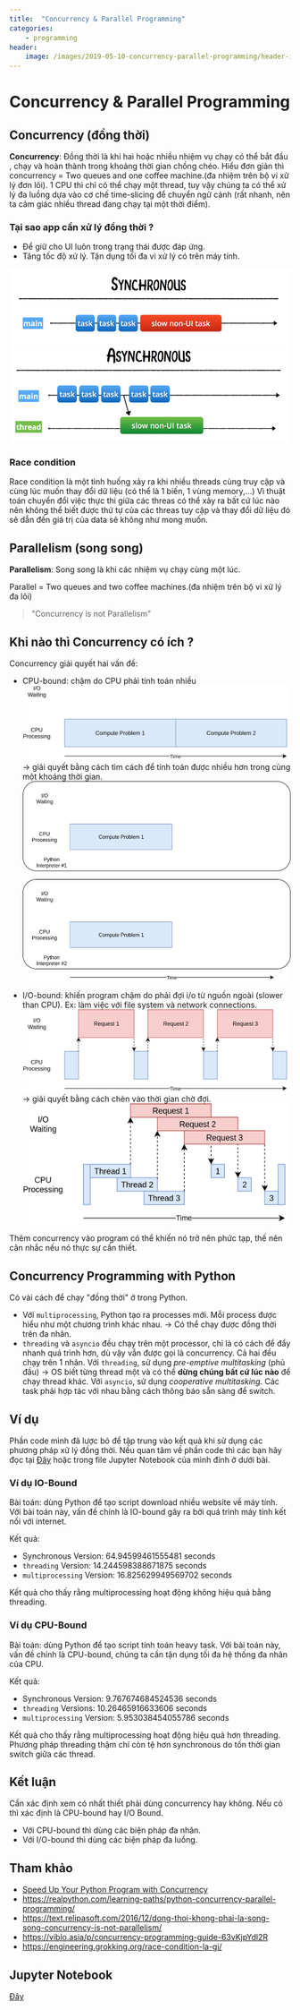 ```yaml
---
title:  "Concurrency & Parallel Programming"
categories: 
    - programming
header:
    image: /images/2019-05-10-concurrency-parallel-programming/header-image.png
---
```


# Concurrency & Parallel Programming

## Concurrency (đồng thời)
**Concurrency**: Đồng thời là khi hai hoặc nhiều nhiệm vụ chạy có thể bắt đầu , chạy và hoàn thành trong khoảng thời gian chồng chéo. Hiểu đơn giản thì concurrency = Two queues and one coffee machine.(đa nhiệm trên bộ vi xử lý đơn lõi). 1 CPU thì chỉ có thể chạy một thread, tuy vậy chúng ta có thể xử lý đa luồng dựa vào cơ chế time-slicing để chuyển ngữ cảnh (rất nhanh, nên ta cảm giác nhiều thread đang chạy tại một thời điểm).

### Tại sao app cần xử lý đồng thời ?
- Để giữ cho UI luôn trong trạng thái được đáp ứng.
- Tăng tốc độ xử lý. Tận dụng tối đa vi xử lý có trên máy tính.

![](/images/2019-05-10-concurrency-parallel-programming/sync.png)
![](/images/2019-05-10-concurrency-parallel-programming/async.png)

### Race condition 
Race condition là một tình huống xảy ra khi nhiều threads cùng truy cập và cùng lúc muốn thay đổi dữ liệu (có thể là 1 biến, 1 vùng memory,...) Vì thuật toán chuyển đổi việc thực thi giữa các threas có thể xảy ra bất cứ lúc nào nên không thể biết được thứ tự của các threas tuy cập và thay đổi dữ liệu đó sẽ dẫn đến giá trị của data sẽ không như mong muốn. 

## Parallelism (song song)
**Parallelism**: Song song là khi các nhiệm vụ chạy cùng một lúc.

Parallel = Two queues and two coffee machines.(đa nhiệm trên bộ vi xử lý đa lõi)

> "Concurrency is not Parallelism"

## Khi nào thì Concurrency có ích ?
Concurrency giải quyết hai vấn đề:
- CPU-bound: chậm do CPU phải tính toán nhiều 
![CPU Bound](/images/2019-05-10-concurrency-parallel-programming/cpu-bound.webp)
-> giải quyết bằng cách tìm cách để tính toán được nhiều hơn trong cùng một khoảng thời gian.
![Multiprocessing CPU Bound](/images/2019-05-10-concurrency-parallel-programming/multiprocessing-cpu-bound.webp)


- I/O-bound: khiến program chậm do phải đợi i/o từ nguồn ngoài (slower than CPU). Ex: làm việc với file system và network connections. 
![IO Bound](/images/2019-05-10-concurrency-parallel-programming/io-bound.webp)
-> giải quyết bằng cách chèn vào thời gian chờ đợi.
![threading](/images/2019-05-10-concurrency-parallel-programming/threading.webp)


Thêm concurrency vào program có thể khiến nó trở nên phức tạp, thế nên cân nhắc nếu nó thực sự cần thiết.

## Concurrency Programming with Python 
Có vài cách để chạy "đồng thời" ở trong Python.
- Với `multiprocessing`, Python tạo ra processes mới. Mỗi process được hiểu như một chương trình khác nhau. -> Có thể chạy được đồng thời trên đa nhân. 
- `threading` và `asyncio` đều chạy trên một processor, chỉ là có cách để đẩy nhanh quá trình hơn, dù vậy vẫn được gọi là concurrency. Cả hai đều chạy trên 1 nhân. Với `threading`, sử dụng *pre-emptive multitasking* (phủ đầu) -> OS biết từng thread một và có thể **dừng chúng bất cứ lúc nào** để chạy thread khác. Với `asyncio`, sử dụng *cooperative multitasking*. Các task phải hợp tác với nhau bằng cách thông báo sẵn sàng để switch. 

## Ví dụ
Phần code mình đã lược bỏ để tập trung vào kết quả khi sử dụng các phương pháp xử lý đồng thời. Nếu quan tâm về phần code thì các bạn hãy đọc tại [Đây](https://realpython.com/python-concurrency/) hoặc trong file Jupyter Notebook của mình đính ở dưới bài.

### Ví dụ IO-Bound
Bài toán: dùng Python để tạo script download nhiều website về máy tính. Với bài toán này, vấn đề chính là IO-bound gây ra bởi quá trình máy tính kết nối với internet.

Kết quả:
- Synchronous Version: 64.94599461555481 seconds
- `threading` Version: 14.244598388671875 seconds
- `multiprocessing` Version: 16.825629949569702 seconds

Kết quả cho thấy rằng multiprocessing hoạt động không hiệu quả bằng threading.

### Ví dụ CPU-Bound

Bài toán: dùng Python để tạo script tính toán heavy task. Với bài toán này, vấn đề chính là CPU-bound, chúng ta cần tận dụng tối đa hệ thống đa nhân của CPU.

Kết quả:
- Synchronous Version: 9.767674684524536 seconds
- `threading` Versions: 10.26465916633606 seconds
- `multiprocessing` Version: 5.953038454055786 seconds

Kết quả cho thấy rằng multiprocessing hoạt động hiệu quả hơn threading. Phương pháp threading thậm chí còn tệ hơn synchronous do tốn thời gian switch giữa các thread.

## Kết luận
Cần xác định xem có nhất thiết phải dùng concurrency hay không. Nếu có thì xác định là CPU-bound hay I/O Bound.
- Với CPU-bound thì dùng các biện pháp đa nhân.
- Với I/O-bound thì dùng các biện pháp đa luồng.

## Tham khảo
- [Speed Up Your Python Program with Concurrency](https://realpython.com/python-concurrency/)
- https://realpython.com/learning-paths/python-concurrency-parallel-programming/
- https://text.relipasoft.com/2016/12/dong-thoi-khong-phai-la-song-song-concurrency-is-not-parallelism/
- https://viblo.asia/p/concurrency-programming-guide-63vKjpYdl2R
- https://engineering.grokking.org/race-condition-la-gi/

## Jupyter Notebook
[Đây](/images/2019-05-10-concurrency-parallel-programming/concurrency-parallel-programming.ipynb)